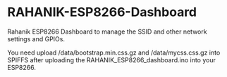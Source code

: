 # RAHANIK-ESP8266-Dashboard
Rahanik ESP8266 Dashboard to manage the SSID and other network settings and GPIOs.

You need upload /data/bootstrap.min.css.gz and /data/mycss.css.gz into SPIFFS after uploading the RAHANIK_ESP8266_dashboard.ino into your ESP8266.
